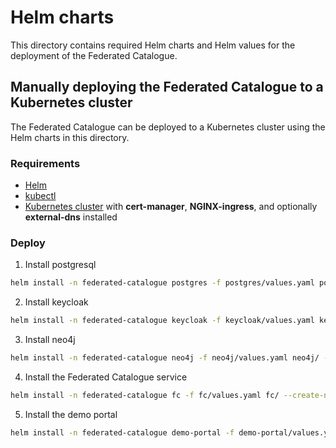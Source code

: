 # Helm charts

This directory contains required Helm charts and Helm values for the deployment of the Federated Catalogue.

## Manually deploying the Federated Catalogue to a Kubernetes cluster

The Federated Catalogue can be deployed to a Kubernetes cluster using the Helm charts in this directory.

### Requirements
- [Helm](https://helm.sh/docs/intro/install/)
- [kubectl](https://kubernetes.io/docs/tasks/tools/install-kubectl/)
- [Kubernetes cluster](https://kubernetes.io/docs/setup/) with **cert-manager**, **NGINX-ingress**, and optionally **external-dns** installed

### Deploy

1. Install postgresql

```bash
helm install -n federated-catalogue postgres -f postgres/values.yaml postgres/ --create-namespace
```

2. Install keycloak

```bash
helm install -n federated-catalogue keycloak -f keycloak/values.yaml keycloak/ --create-namespace
```

3. Install neo4j

```bash
helm install -n federated-catalogue neo4j -f neo4j/values.yaml neo4j/ --create-namespace
```

4. Install the Federated Catalogue service

```bash
helm install -n federated-catalogue fc -f fc/values.yaml fc/ --create-namespace
```

5. Install the demo portal

```bash
helm install -n federated-catalogue demo-portal -f demo-portal/values.yaml demo-portal/ --create-namespace
```
